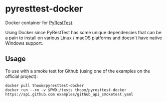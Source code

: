 # pyresttest-docker
Docker container for [PyRestTest](https://github.com/svanoort/pyresttest).

Using Docker since PyRestTest has some unique dependencies that can be a pain to install on
various Linux / macOS platforms and doesn't have native Windows support.

## Usage

To use with a smoke test for Github (using one of the examples on the official project):

    docker pull thoom/pyresttest-docker
    docker run --rm -v $PWD:/tests thoom/pyresttest-docker https://api.github.com examples/github_api_smoketest.yaml
